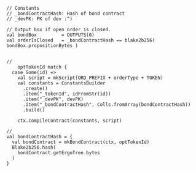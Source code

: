    // Constants
    // _bondContractHash: Hash of bond contract
    // _devPK: PK of dev :^)

    // Output box if open order is closed.
    val bondBox         = OUTPUTS(0)
    val orderIsClosed   = _bondContractHash == blake2b256( bondBox.propositionBytes )


    //
        optTokenId match {
      case Some(id) =>
        val script = mkScript(ORD_PREFIX + orderType + TOKEN)
        val constants = ConstantsBuilder
          .create()
          .item("_tokenId", idFromStr(id))
          .item("_devPK", devPK)
          .item("_bondContractHash", Colls.fromArray(bondContractHash))
          .build()

        ctx.compileContract(constants, script)

    //
    val bondContractHash = {
      val bondContract = mkBondContract(ctx, optTokenId)
      Blake2b256.hash(
        bondContract.getErgoTree.bytes
      )
    }
